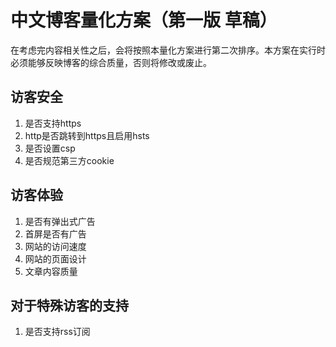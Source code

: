 # 中文博客量化方案（第一版 草稿）
在考虑完内容相关性之后，会将按照本量化方案进行第二次排序。本方案在实行时必须能够反映博客的综合质量，否则将修改或废止。
## 访客安全
1. 是否支持https
2. http是否跳转到https且启用hsts
3. 是否设置csp
4. 是否规范第三方cookie

## 访客体验
1. 是否有弹出式广告
2. 首屏是否有广告
3. 网站的访问速度
4. 网站的页面设计
5. 文章内容质量

## 对于特殊访客的支持
1. 是否支持rss订阅
